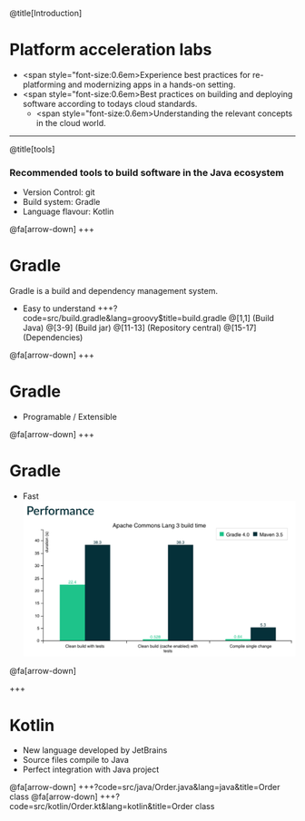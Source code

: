 @title[Introduction]
# Platform acceleration labs

- <span style="font-size:0.6em>Experience best practices for re-platforming and modernizing apps in a hands-on setting.</span>
- <span style="font-size:0.6em>Best practices on building and deploying software according to todays cloud standards.</span>
  - <span style="font-size:0.6em>Understanding the relevant concepts in the cloud world.</span>

---
@title[tools]
### Recommended tools to build software in the Java ecosystem

- Version Control: git
- Build system: Gradle
- Language flavour: Kotlin

@fa[arrow-down]
+++

# Gradle

Gradle is a build and dependency management system.

- Easy to understand
+++?code=src/build.gradle&lang=groovy$title=build.gradle
@[1,1] (Build Java)
@[3-9] (Build jar)
@[11-13] (Repository central)
@[15-17] (Dependencies)

@fa[arrow-down]
+++

# Gradle
- Programable / Extensible

@fa[arrow-down]
+++

# Gradle
- Fast
![Image-Absolute](images/mvn-vs-gradle.png)

@fa[arrow-down]

+++

# Kotlin

- New language developed by JetBrains
- Source files compile to Java
- Perfect integration with Java project

@fa[arrow-down]
+++?code=src/java/Order.java&lang=java&title=Order class
@fa[arrow-down]
+++?code=src/kotlin/Order.kt&lang=kotlin&title=Order class
